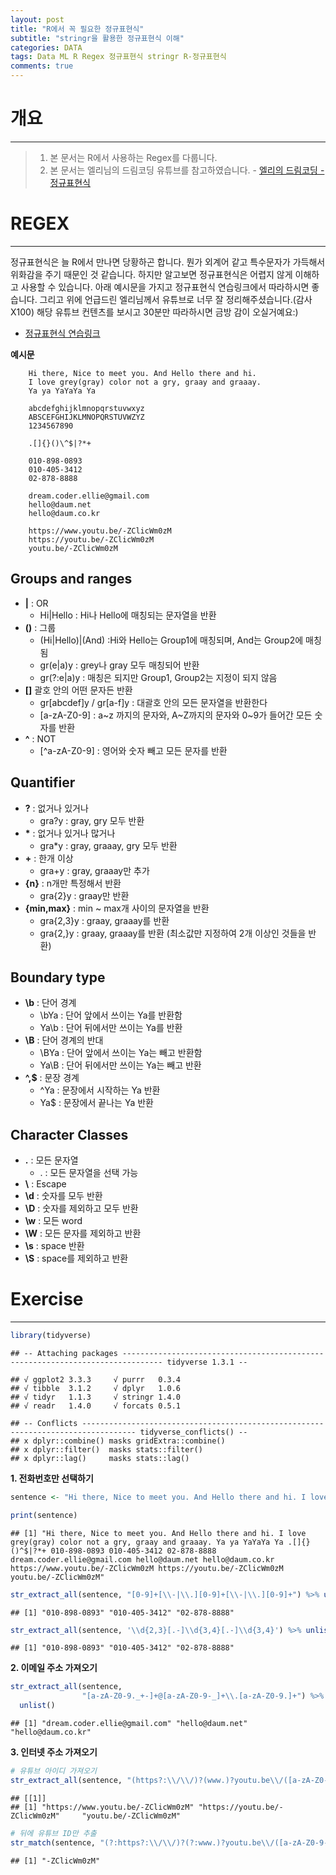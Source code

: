 ```yaml
---  
layout: post  
title: "R에서 꼭 필요한 정규표현식"
subtitle: "stringr을 활용한 정규표현식 이해"  
categories: DATA
tags: Data ML R Regex 정규표현식 stringr R-정규표현식
comments: true  
---  
```


# 개요

---

> 1. 본 문서는 R에서 사용하는 Regex를 다룹니다.
> 2. 본 문서는 엘리님의 드림코딩 유튜브를 참고하였습니다. - [엘리의 드림코딩 - 정규표현식](https://www.youtube.com/watch?v=t3M6toIflyQ)

# REGEX

---

정규표현식은 늘 R에서 만나면 당황하곤 합니다. 뭔가 외계어 같고 특수문자가 가득해서 위화감을 주기 때문인 것 같습니다. 하지만 알고보면 정규표현식은 어렵지 않게 이해하고 사용할 수 있습니다. 아래 예시문을 가지고  정규표현식 연습링크에서 따라하시면 좋습니다. 그리고 위에 언급드린 엘리님께서 유튜브로 너무 잘 정리해주셨습니다.(감사X100) 해당 유튜브 컨텐츠를 보시고 30분만 따라하시면 금방 감이 오실거예요:)

- [정규표현식 연습링크](https://regexr.com/5mhou)


**예시문**

        Hi there, Nice to meet you. And Hello there and hi.
        I love grey(gray) color not a gry, graay and graaay.
        Ya ya YaYaYa Ya
        
        abcdefghijklmnopqrstuvwxyz
        ABSCEFGHIJKLMNOPQRSTUVWZYZ
        1234567890
        
        .[]{}()\^$|?*+
        
        010-898-0893
        010-405-3412
        02-878-8888
        
        dream.coder.ellie@gmail.com
        hello@daum.net
        hello@daum.co.kr
        
        https://www.youtu.be/-ZClicWm0zM
        https://youtu.be/-ZClicWm0zM
        youtu.be/-ZClicWm0zM



## Groups and ranges

-   **\|** : OR
    -   Hi\|Hello : Hi나 Hello에 매칭되는 문자열을 반환
-   **()** : 그룹
    -   (Hi\|Hello)\|(And) :Hi와 Hello는 Group1에 매칭되며, And는
        Group2에 매칭됨
    -   gr(e\|a)y : grey나 gray 모두 매칭되어 반환
    -   gr(?:e\|a)y : 매칭은 되지만 Group1, Group2는 지정이 되지 않음
-   **\[\]** 괄호 안의 어떤 문자든 반환
    -   gr[abcdef]y / gr[a-f]y : 대괄호 안의 모든 문자열을 반환한다
    -   [a-zA-Z0-9] : a~z 까지의 문자와, A~Z까지의 문자와 0~9가
        들어간 모든 숫자를 반환
-   **^** : NOT
    -   [^a-zA-Z0-9] : 영어와 숫자 빼고 모든 문자를 반환

## Quantifier

-   **?** : 없거나 있거나
    -   gra?y : gray, gry 모두 반환
-   **\*** : 없거나 있거나 많거나
    -   gra\*y : gray, graaay, gry 모두 반환
-   **+** : 한개 이상
    -   gra+y : gray, graaay만 추가
-   **{n}** : n개만 특정해서 반환
    -   gra{2}y : graay만 반환
-   **{min,max}** : min \~ max개 사이의 문자열을 반환
    -   gra{2,3}y : graay, graaay를 반환
    -   gra{2,}y : graay, graaay를 반환 (최소값만 지정하여 2개 이상인
        것들을 반환)

## Boundary type

-   **\\b** : 단어 경계
    -   \\bYa : 단어 앞에서 쓰이는 Ya를 반환함
    -   Ya\\b : 단어 뒤에서만 쓰이는 Ya를 반환
-   **\\B** : 단어 경계의 반대
    -   \\BYa : 단어 앞에서 쓰이는 Ya는 빼고 반환함
    -   Ya\\B : 단어 뒤에서만 쓰이는 Ya는 빼고 반환
-   **^,$** : 문장 경계
    -   ^Ya : 문장에서 시작하는 Ya 반환
    -   Ya$ : 문장에서 끝나는 Ya 반환

## Character Classes

-   **.** : 모든 문자열
    -   . : 모든 문자열을 선택 가능
-   **\\** : Escape
-   **\\d** : 숫자를 모두 반환
-   **\\D** : 숫자를 제외하고 모두 반환
-   **\\w** : 모든 word
-   **\\W** : 모든 문자를 제외하고 반환
-   **\\s** : space 반환
-   **\\S** : space를 제외하고 반환

# Exercise

---


``` r
library(tidyverse)
```

    ## -- Attaching packages ------------------------------------------------------------------------------- tidyverse 1.3.1 --

    ## √ ggplot2 3.3.3     √ purrr   0.3.4
    ## √ tibble  3.1.2     √ dplyr   1.0.6
    ## √ tidyr   1.1.3     √ stringr 1.4.0
    ## √ readr   1.4.0     √ forcats 0.5.1

    ## -- Conflicts ---------------------------------------------------------------------------------- tidyverse_conflicts() --
    ## x dplyr::combine() masks gridExtra::combine()
    ## x dplyr::filter()  masks stats::filter()
    ## x dplyr::lag()     masks stats::lag()

**1.  전화번호만 선택하기**

``` r
sentence <- "Hi there, Nice to meet you. And Hello there and hi. I love grey(gray) color not a gry, graay and graaay. Ya ya YaYaYa Ya .[]{}()^$|?*+ 010-898-0893 010-405-3412 02-878-8888 dream.coder.ellie@gmail.com hello@daum.net hello@daum.co.kr  https://www.youtu.be/-ZClicWm0zM https://youtu.be/-ZClicWm0zM youtu.be/-ZClicWm0zM"

print(sentence)
```

    ## [1] "Hi there, Nice to meet you. And Hello there and hi. I love grey(gray) color not a gry, graay and graaay. Ya ya YaYaYa Ya .[]{}()^$|?*+ 010-898-0893 010-405-3412 02-878-8888 dream.coder.ellie@gmail.com hello@daum.net hello@daum.co.kr  https://www.youtu.be/-ZClicWm0zM https://youtu.be/-ZClicWm0zM youtu.be/-ZClicWm0zM"

``` r
str_extract_all(sentence, "[0-9]+[\\-|\\.][0-9]+[\\-|\\.][0-9]+") %>% unlist()
```

    ## [1] "010-898-0893" "010-405-3412" "02-878-8888"

``` r
str_extract_all(sentence, '\\d{2,3}[.-]\\d{3,4}[.-]\\d{3,4}') %>% unlist()
```

    ## [1] "010-898-0893" "010-405-3412" "02-878-8888"

**2.  이메일 주소 가져오기**

``` r
str_extract_all(sentence,
                "[a-zA-Z0-9._+-]+@[a-zA-Z0-9-_]+\\.[a-zA-Z0-9.]+") %>% 
  unlist()
```

    ## [1] "dream.coder.ellie@gmail.com" "hello@daum.net"              "hello@daum.co.kr"

**3.  인터넷 주소 가져오기**

``` r
# 유튜브 아이디 가져오기
str_extract_all(sentence, "(https?:\\/\\/)?(www.)?youtu.be\\/([a-zA-Z0-9-]+)")
```

    ## [[1]]
    ## [1] "https://www.youtu.be/-ZClicWm0zM" "https://youtu.be/-ZClicWm0zM"     "youtu.be/-ZClicWm0zM"

``` r
# 뒤에 유튜브 ID만 추출
str_match(sentence, "(?:https?:\\/\\/)?(?:www.)?youtu.be\\/([a-zA-Z0-9-]+)") %>% .[2]
```

    ## [1] "-ZClicWm0zM"
